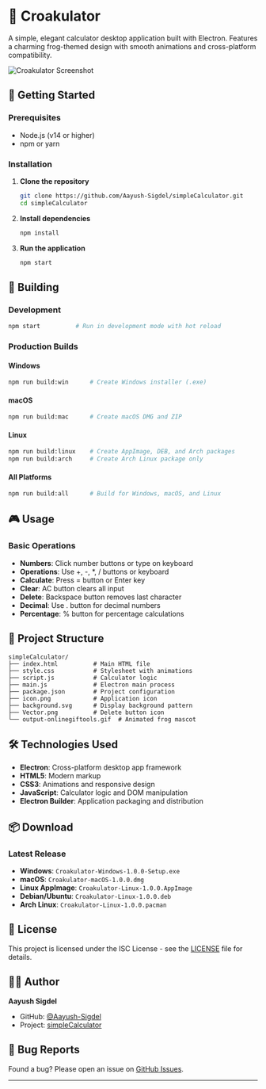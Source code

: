 # 🐸 Croakulator

A simple, elegant calculator desktop application built with Electron. Features a charming frog-themed design with smooth animations and cross-platform compatibility.

![Croakulator Screenshot](https://via.placeholder.com/400x300?text=Croakulator+Screenshot)


## 🚀 Getting Started

### Prerequisites

- Node.js (v14 or higher)
- npm or yarn

### Installation

1. **Clone the repository**
   ```bash
   git clone https://github.com/Aayush-Sigdel/simpleCalculator.git
   cd simpleCalculator
   ```

2. **Install dependencies**
   ```bash
   npm install
   ```

3. **Run the application**
   ```bash
   npm start
   ```

## 🔨 Building

### Development
```bash
npm start          # Run in development mode with hot reload
```

### Production Builds

#### Windows
```bash
npm run build:win      # Create Windows installer (.exe)
```

#### macOS
```bash
npm run build:mac      # Create macOS DMG and ZIP
```

#### Linux
```bash
npm run build:linux    # Create AppImage, DEB, and Arch packages
npm run build:arch     # Create Arch Linux package only
```

#### All Platforms
```bash
npm run build:all      # Build for Windows, macOS, and Linux
```

## 🎮 Usage

### Basic Operations
- **Numbers**: Click number buttons or type on keyboard
- **Operations**: Use +, -, *, / buttons or keyboard
- **Calculate**: Press = button or Enter key
- **Clear**: AC button clears all input
- **Delete**: Backspace button removes last character
- **Decimal**: Use . button for decimal numbers
- **Percentage**: % button for percentage calculations




## 📁 Project Structure

```
simpleCalculator/
├── index.html          # Main HTML file
├── style.css           # Stylesheet with animations
├── script.js           # Calculator logic
├── main.js             # Electron main process
├── package.json        # Project configuration
├── icon.png            # Application icon
├── background.svg      # Display background pattern
├── Vector.png          # Delete button icon
└── output-onlinegiftools.gif  # Animated frog mascot
```

## 🛠️ Technologies Used

- **Electron**: Cross-platform desktop app framework
- **HTML5**: Modern markup
- **CSS3**: Animations and responsive design
- **JavaScript**: Calculator logic and DOM manipulation
- **Electron Builder**: Application packaging and distribution

## 📦 Download

### Latest Release
- **Windows**: `Croakulator-Windows-1.0.0-Setup.exe`
- **macOS**: `Croakulator-macOS-1.0.0.dmg`
- **Linux AppImage**: `Croakulator-Linux-1.0.0.AppImage`
- **Debian/Ubuntu**: `Croakulator-Linux-1.0.0.deb`
- **Arch Linux**: `Croakulator-Linux-1.0.0.pacman`


## 📝 License

This project is licensed under the ISC License - see the [LICENSE](LICENSE) file for details.

## 👨‍💻 Author

**Aayush Sigdel**
- GitHub: [@Aayush-Sigdel](https://github.com/Aayush-Sigdel)
- Project: [simpleCalculator](https://github.com/Aayush-Sigdel/simpleCalculator)

## 🐛 Bug Reports

Found a bug? Please open an issue on [GitHub Issues](https://github.com/Aayush-Sigdel/simpleCalculator/issues).


---

